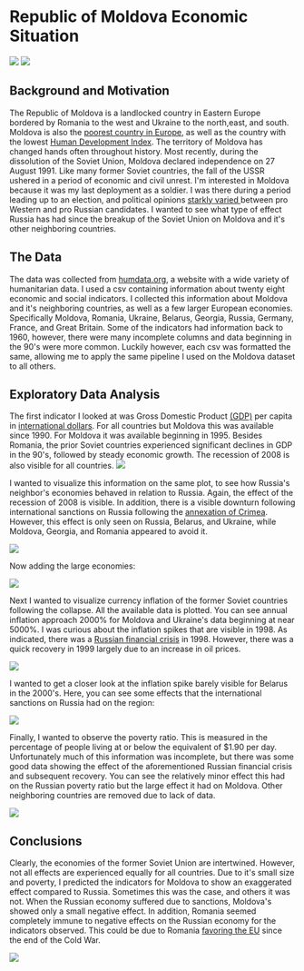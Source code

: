  # Republic of Moldova Economic Situation
![](images/moldova_flag.png)
![](images/Location_Moldova_Europe.png)
 ## Background and Motivation
 The Republic of Moldova is a landlocked country in Eastern Europe bordered by Romania to the west and Ukraine to the north,east, and south. Moldova is also the <a href="https://www.jagranjosh.com/general-knowledge/top-10-poorest-countries-in-europe-1538044990-1">poorest country in Europe</a>, as well as the country with the lowest  <a href=https://en.wikipedia.org/wiki/Human_Development_Index> Human Development Index</a>. The territory of Moldova 
has changed hands often throughout history. Most recently, during the dissolution of the Soviet Union, Moldova declared independence on 27 August 1991. Like many former Soviet countries, the fall of the USSR ushered in a period of economic and civil unrest. I'm interested in Moldova because it was my last deployment as a soldier. I was there during a period leading up to an election, and political opinions <a href=https://en.wikipedia.org/wiki/2019_Moldovan_constitutional_crisis> starkly varied </a> between pro Western and pro Russian candidates. I wanted to see what type of effect Russia has had since the breakup of the Soviet Union on Moldova and it's other neighboring countries. 
## The Data
The data was collected from <a href=https://data.humdata.org/>humdata.org</a>, a website with a wide variety of humanitarian data. I used a csv containing information about twenty eight economic and social indicators. I collected this information about Moldova and it's neighboring countries, as well as a few larger European economies. Specifically Moldova, Romania, Ukraine, Belarus, Georgia, Russia, Germany, France, and Great Britain. Some of the indicators had information back to 1960, however, there were many incomplete columns and data beginning in the 90's were more common. Luckily however, each csv was formatted the same, allowing me to apply the same pipeline I used on the Moldova dataset to all others. 
## Exploratory Data Analysis
The first indicator I looked at was Gross Domestic Product <a href=https://en.wikipedia.org/wiki/Gross_domestic_product>(GDP)</a> per capita in <a href=https://en.wikipedia.org/wiki/International_United_States_dollar>international dollars</a>. For all countries but Moldova this was available since 1990. For Moldova it was available beginning in 1995. Besides Romania, the prior Soviet countries experienced significant declines in GDP in the 90's, followed by steady economic growth. The recession of 2008 is also visible for all countries. 
![](images/gdp_bar.png)

I wanted to visualize this information on the same plot, to see how Russia's neighbor's economies behaved in relation to Russia. Again, the effect of the recession of 2008 is visible. In addition, there is a visible downturn following international sanctions on Russia following the <a href=https://en.wikipedia.org/wiki/Annexation_of_Crimea_by_the_Russian_Federation>annexation of Crimea</a>. However, this effect is only seen on Russia, Belarus, and Ukraine, while Moldova, Georgia, and Romania appeared to avoid it. 

![](images/gdp_line_neighbors.png)

Now adding the large economies:

![](images/gdp_line_all.png)

Next I wanted to visualize currency inflation of the former Soviet countries following the collapse. All the available data is plotted. You can see annual inflation approach 2000% for Moldova and Ukraine's data beginning at near 5000%. I was curious about the inflation spikes that are visible in 1998. As indicated, there was a <a href=https://en.wikipedia.org/wiki/1998_Russian_financial_crisis> Russian financial crisis</a> in 1998. However, there was a quick recovery in 1999 largely due to an increase in oil prices. 

![](images/inflation.png)


I wanted to get a closer look at the inflation spike barely visible for Belarus in the 2000's. Here, you can see some effects that the international sanctions on Russia had on the region:

![](images/inflation_zoomed.png)

Finally, I wanted to observe the poverty ratio. This is measured in the percentage of people living at or below the equivalent of $1.90 per day. Unfortunately much of this information was incomplete, but there was some good data showing the effect of the aforementioned Russian financial crisis and subsequent recovery. You can see the relatively minor effect this had on the Russian poverty ratio but the large effect it had on Moldova. Other neighboring countries are removed due to lack of data. 

![](images/poverty.png)


## Conclusions

Clearly, the economies of the former Soviet Union are intertwined. However, not all effects are experienced equally for all countries. Due to it's small size and poverty, I predicted the indicators for Moldova to show an exaggerated effect compared to Russia. Sometimes this was the case, and others it was not. When the Russian economy suffered due to sanctions, Moldova's showed only a small negative effect. In addition, Romania seemed completely immune to negative effects on the Russian economy for the indicators observed. This could be due to Romania <a href=https://en.wikipedia.org/wiki/Romania> favoring the EU</a> since the end of the Cold War. 


![](images/51489586_10156787146531636_8991342866844352512_n.jpg)
